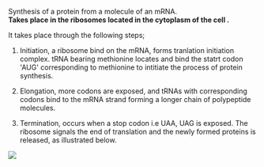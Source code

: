 Synthesis of a protein from a molecule of an mRNA.    
**Takes place in the ribosomes located in the cytoplasm of the cell .**    


It takes place through the following steps;  

  1. Initiation, a ribosome bind on the mRNA, forms tranlation initiation complex. tRNA bearing methionine locates and bind the statrt codon 'AUG' corresponding to methionine to intitiate the process of protein synthesis.

  2. Elongation, more codons are exposed, and tRNAs with corresponding codons bind to the mRNA strand forming a longer chain of polypeptide molecules.    

  3. Termination, occurs when a stop codon i.e UAA, UAG is exposed. The ribosome signals the end of translation and the newly formed proteins is released, as illustrated below.    

![](https://open.oregonstate.education/app/uploads/sites/48/2019/07/0327_Translation.jpg)
